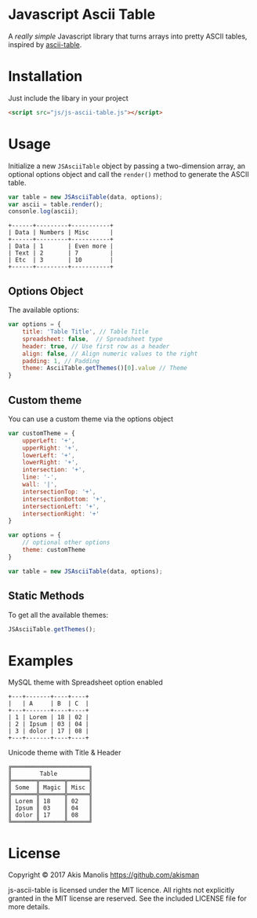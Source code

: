 # Javascript Ascii Table

A *really simple* Javascript library that turns arrays into pretty ASCII tables, inspired by [ascii-table](https://github.com/sorensen/ascii-table). 

# Installation

Just include the libary in your project

```html
<script src="js/js-ascii-table.js"></script>
```

# Usage

Initialize a new ```JSAsciiTable``` object by passing a two-dimension array, an optional options object and call the ```render()``` method to generate the ASCII table.

```javascript
var table = new JSAsciiTable(data, options);
var ascii = table.render();
consonle.log(ascii);
```

```
+------+---------+-----------+
| Data | Numbers | Misc      |
+------+---------+-----------+
| Data | 1       | Even more |
| Text | 2       | 7         |
| Etc  | 3       | 10        |
+------+---------+-----------+
```

## Options Object

The available options:

```javascript
var options = {
    title: 'Table Title', // Table Title
    spreadsheet: false,  // Spreadsheet type 
    header: true, // Use first row as a header
    align: false, // Align numeric values to the right
    padding: 1, // Padding
    theme: AsciiTable.getThemes()[0].value // Theme
}
```

## Custom theme

You can use a custom theme via the options object

```javascript
var customTheme = {
    upperLeft: '+',
    upperRight: '+',
    lowerLeft: '+',
    lowerRight: '+',
    intersection: '+',
    line: '-',
    wall: '|',
    intersectionTop: '+',
    intersectionBottom: '+',
    intersectionLeft: '+',
    intersectionRight: '+'
}

var options = {
    // optional other options
    theme: customTheme
}

var table = new JSAsciiTable(data, options);
```

## Static Methods

To get all the available themes:

```javascript
JSAsciiTable.getThemes();
```

# Examples

MySQL theme with Spreadsheet option enabled
```
+---+-------+----+----+
|   | A     | B  | C  |
+---+-------+----+----+
| 1 | Lorem | 18 | 02 |
| 2 | Ipsum | 03 | 04 |
| 3 | dolor | 17 | 08 |
+---+-------+----+----+
```

Unicode theme with Title & Header
```
╔══════════════════════╗
║        Table         ║
╠═══════╦═══════╦══════╣
║ Some  ║ Magic ║ Misc ║
╠═══════╬═══════╬══════╣
║ Lorem ║ 18    ║ 02   ║
║ Ipsum ║ 03    ║ 04   ║
║ dolor ║ 17    ║ 08   ║
╚═══════╩═══════╩══════╝
```


# License

Copyright © 2017 Akis Manolis https://github.com/akisman

js-ascii-table is licensed under the MIT licence. All rights not explicitly granted in the MIT license are reserved. See the included LICENSE file for more details.